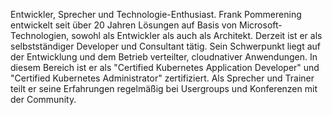 Entwickler, Sprecher und Technologie-Enthusiast. Frank Pommerening entwickelt seit über 20 Jahren Lösungen auf Basis von Microsoft-Technologien, sowohl als Entwickler als auch als Architekt. Derzeit ist er als selbstständiger Developer und Consultant tätig. Sein Schwerpunkt liegt auf der Entwicklung und dem Betrieb verteilter, cloudnativer Anwendungen. In diesem Bereich ist er als "Certified Kubernetes Application Developer" und "Certified Kubernetes Administrator" zertifiziert. Als Sprecher und Trainer teilt er seine Erfahrungen regelmäßig bei Usergroups und Konferenzen mit der Community.

